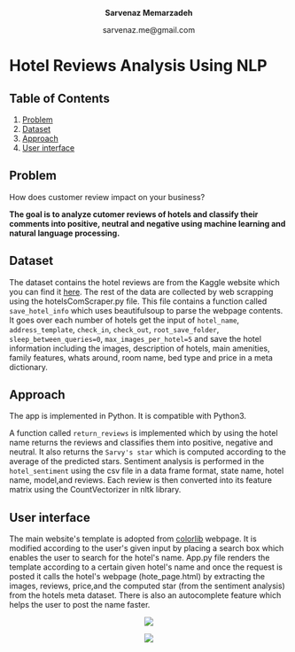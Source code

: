 <p align="center"><b>Sarvenaz Memarzadeh</b></p>
<p align="center">sarvenaz.me@gmail.com</p>

# Hotel Reviews Analysis Using NLP 

## Table of Contents
1. [Problem](README.md#problem)
2. [Dataset](README.md#dataset)
3. [Approach](README.md#approach)
4. [User interface](README.md#approach)

## Problem
How does customer review impact on your business? 

**The goal is to analyze cutomer reviews of hotels and classify their comments into positive, neutral and negative using machine learning and natural language processing.**

## Dataset
The dataset contains the hotel reviews are from the Kaggle website which you can find it <a href="https://www.kaggle.com/datafiniti/hotel-reviews">here</a>. The rest of the data are collected by web scrapping using the hotelsComScraper.py file. 
This file contains a function called ```save_hotel_info``` which uses beautifulsoup to parse the webpage contents. It goes over each number of hotels get the input of
```hotel_name```, ```address_template```, ```check_in```, ```check_out```, ```root_save_folder```, ```sleep_between_queries=0```, ```max_images_per_hotel=5``` and save the hotel information including the images, description of hotels, main amenities, family features, whats around, room name,
bed type and price in a meta dictionary. 


## Approach
The app is implemented in Python. It is compatible with Python3. 

A function called ```return_reviews``` is implemented which by using the hotel name returns the reviews and classifies them into positive, negative and neutral. It also returns the ```Sarvy's star``` which is computed according to the average of the predicted stars. 
Sentiment analysis is performed in the ```hotel_sentiment``` using the csv file in a data frame format, state name, hotel name, model,and reviews. Each review is then converted into its feature matrix using the CountVectorizer in nltk library. 

## User interface
The main website's template is adopted from <a href="https://colorlib.com/wp/templates/">colorlib</a> webpage. It is modified according to the user's given input by placing a search box which enables the user to search for the hotel's name.  App.py file renders the template according to a certain given hotel's name and once the request is posted it calls the hotel's webpage (hote_page.html) by extracting the images, reviews, price,and the computed star (from the sentiment analysis) from the hotels meta dataset. There is also an autocomplete feature which helps the user to post the name faster.  
<p align="center">
<img src="https://github.com/sarvy25/NLP_Reviews/raw/master/github_images/main_search.png" />
</p>


<p align="center">
<img src="https://github.com/sarvy25/NLP_Reviews/raw/master/github_images/review_samples.png" />
</p>
